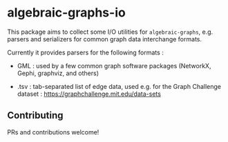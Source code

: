 # algebraic-graphs-io

This package aims to collect some I/O utilities for `algebraic-graphs`, e.g. parsers and serializers for common graph data interchange formats.

Currently it provides parsers for the following formats :

* GML : used by a few common graph software packages (NetworkX, Gephi, graphviz, and others)

* .tsv : tab-separated list of edge data, used e.g. for the Graph Challenge dataset : https://graphchallenge.mit.edu/data-sets


## Contributing

PRs and contributions welcome!
